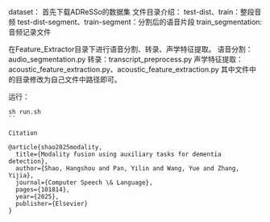 dataset：
首先下载ADReSSo的数据集
	文件目录介绍：
		test-dist、train：整段音频
		test-dist-segment、train-segment：分割后的语音片段
		train_segmentation:音频记录文件

在Feature_Extractor目录下进行语音分割、转录、声学特征提取。
语音分割：audio_segmentation.py
转录：transcript_preprocess.py
声学特征提取：acoustic_feature_extraction.py、acoustic_feature_extraction.py
其中文件中的目录修改为自己文件中路径即可。

运行：
```
sh run.sh
``

Citation

@article{shao2025modality,
  title={Modality fusion using auxiliary tasks for dementia detection},
  author={Shao, Hangshou and Pan, Yilin and Wang, Yue and Zhang, Yijia},
  journal={Computer Speech \& Language},
  pages={101814},
  year={2025},
  publisher={Elsevier}
}
